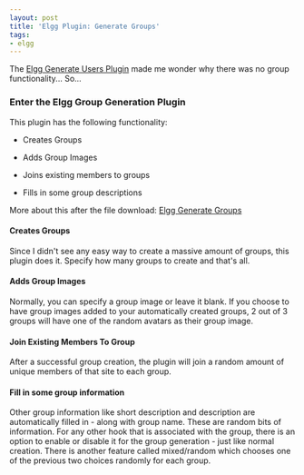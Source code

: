 ```yaml
---
layout: post
title: 'Elgg Plugin: Generate Groups'
tags:
- elgg
---
```


The [Elgg Generate Users Plugin](http://community.elgg.org/pg/plugins/aszepeshazi/read/20275/generate-users-updated) made me wonder why there was no group functionality... So...

### Enter the Elgg Group Generation Plugin

This plugin has the following functionality:


  * Creates Groups


  * Adds Group Images


  * Joins existing members to groups


  * Fills in some group descriptions



More about this after the file download:
[Elgg Generate Groups](/uploads/2009/oht_elgggengroups15.zip)


#### Creates Groups

Since I didn't see any easy way to create a massive amount of groups, this plugin does it.  Specify how many groups to create and that's all.

#### Adds Group Images

Normally, you can specify a group image or leave it blank.  If you choose to have group images added to your automatically created groups, 2 out of 3 groups will have one of the random avatars as their group image.

#### Join Existing Members To Group

After a successful group creation, the plugin will join a random amount of unique members of that site to each group.

#### Fill in some group information

Other group information like short description and description are automatically filled in - along with group name.  These are random bits of information.  For any other hook that is associated with the group, there is an option to enable or disable it for the group generation - just like normal creation.  There is another feature called mixed/random which chooses one of the previous two choices randomly for each group.
